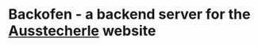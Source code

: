 # Backofen - a backend server for the [Ausstecherle](https://github.com/sebastian-tschen/ausstecherle) website

